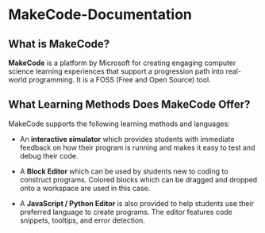# MakeCode-Documentation

## What is MakeCode?

**MakeCode** is a platform by Microsoft for creating engaging computer science learning experiences that support a progression path into real-world programming. It is a FOSS (Free and Open Source) tool.

## What Learning Methods Does MakeCode Offer?

MakeCode supports the following learning methods and languages:

- An **interactive simulator** which provides students with immediate feedback on how their program is running and makes it easy to test and debug their code.

- A **Block Editor** which can be used by students new to coding to construct programs. Colored blocks which can be dragged and dropped onto a workspace are used in this case.

- A **JavaScript / Python Editor** is also provided to help students use their preferred language to create programs. The editor features code snippets, tooltips, and error detection.
